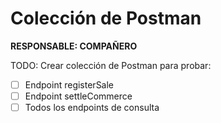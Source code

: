 # Colección de Postman

**RESPONSABLE: COMPAÑERO**

TODO: Crear colección de Postman para probar:
- [ ] Endpoint registerSale
- [ ] Endpoint settleCommerce
- [ ] Todos los endpoints de consulta
